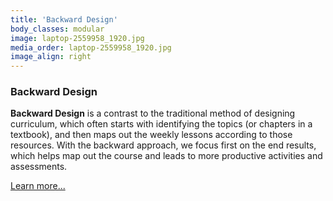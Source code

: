 ```yaml
---
title: 'Backward Design'
body_classes: modular
image: laptop-2559958_1920.jpg
media_order: laptop-2559958_1920.jpg
image_align: right
---
```


### Backward Design
**Backward Design** is a contrast to the traditional method of designing curriculum, which often starts with identifying the topics (or chapters in a textbook), and then maps out the weekly lessons according to those resources. With the backward approach, we focus first on the end results, which helps map out the course and leads to more productive activities and assessments.

[Learn more...](https://multi-access.twu.ca/learning-design/backwards?classes=btn,mt-4,w-content,block)